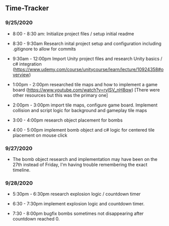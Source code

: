 ## Time-Tracker

### 9/25/2020

* 8:00 - 8:30 am:
  Initialize project files / setup initial readme

* 8:30 - 9:30am
  Research inital project setup and configuration including .gitignore to allow for commits

* 9:30am - 12:00pm
  Import Unity project files and research Unity basics / c# integration (https://www.udemy.com/course/unitycourse/learn/lecture/10924358#overview)

* 1:00pm - 2:00pm
  researched tile maps and how to implement a game board (https://www.youtube.com/watch?v=ryISV_nH8qw) [There were other resources but this was the primary one]

* 2:00pm - 3:00pm
  import tile maps, configure game board. Implement collision and script logic for background and gameplay tile maps

* 3:00 - 4:00pm
  research object placement for bombs

* 4:00 - 5:00pm
  implement bomb object and c# logic for centered tile placement on mouse click

### 9/27/2020

* The bomb object research and implementation may have been on the 27th instead of Friday, I'm having trouble remembering the exact timeline.

### 9/28/2020

* 5:30pm - 6:30pm
  research explosion logic / countdown timer

* 6:30 - 7:30pm
  implement explosion logic and countdown timer.

* 7:30 - 8:00pm
  bugfix bombs sometimes not disappearing after countdown reached 0.
